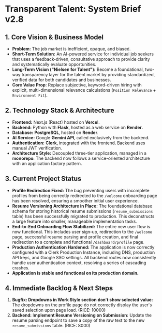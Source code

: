 # Transparent Talent: System Brief v2.8

## 1. Core Vision & Business Model
*   **Problem:** The job market is inefficient, opaque, and biased.
*   **Short-Term Solution:** An AI-powered service for individual job seekers that uses a feedback-driven, consultative approach to provide clarity and systematically evaluate opportunities.
*   **Long-Term Vision ("Nielsen for Talent"):** Become a foundational, two-way transparency layer for the talent market by providing standardized, verified data for both candidates and businesses.
*   **Core Value Prop:** Replace subjective, keyword-driven hiring with explicit, multi-dimensional relevance calculations (`Position Relevance` + `Environment Fit`).

## 2. Technology Stack & Architecture
*   **Frontend:** Next.js (React) hosted on **Vercel**.
*   **Backend:** Python with **Flask**, hosted as a web service on **Render**.
*   **Database:** **PostgreSQL**, hosted on **Render**.
*   **AI Service:** Google **Gemini API**, called exclusively from the backend.
*   **Authentication:** **Clerk**, integrated with the frontend. Backend uses manual JWT verification.
*   **Architecture Style:** Decoupled three-tier application, managed in a **monorepo**. The backend now follows a service-oriented architecture with an application factory pattern.

## 3. Current Project Status
*   **Profile Redirection Fixed:** The bug preventing users with incomplete profiles from being correctly redirected to the `/welcome` onboarding page has been resolved, ensuring a smoother initial user experience.
*   **Resume Versioning Architecture in Place:** The foundational database schema for storing historical resume submissions (`resume_submissions` table) has been successfully migrated to production. This deconstructs a large feature into smaller, manageable implementation tasks.
*   **End-to-End Onboarding Flow Stabilized:** The entire new user flow is now functional. This includes user sign-up, redirection to the `/welcome` page, successful resume parsing and profile creation, and final redirection to a complete and functional `/dashboard/profile` page.
*   **Production Authentication Hardened:** The application is now correctly configured with a Clerk Production Instance, including DNS, production API keys, and Google SSO settings. All backend routes now consistently handle user authentication context, resolving a series of cascading crashes.
*   **Application is stable and functional on its production domain.**

## 4. Immediate Backlog & Next Steps
1.  **Bugfix: Dropdowns in Work Style section don't show selected value:** The dropdowns on the profile page do not correctly display the user's saved selection upon page load. (RICE: 10000)
2.  **Backend: Implement Resume Versioning on Submission:** Update the resume parsing endpoint to save a copy of the raw text to the new `resume_submissions` table. (RICE: 8000)
